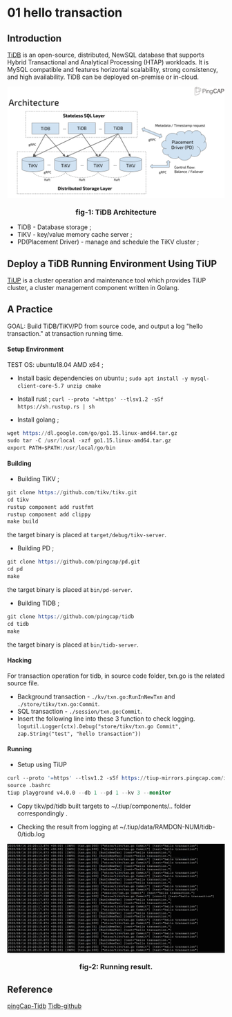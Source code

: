 # 01 hello transaction 


## Introduction 
[TiDB](https://docs.pingcap.com/tidb/stable) is an open-source, distributed, NewSQL database that supports Hybrid Transactional and Analytical Processing (HTAP) workloads. It is MySQL compatible and features horizontal scalability, strong consistency, and high availability. TiDB can be deployed on-premise or in-cloud.

<img align="center" src="/images/TiDB-01-Arch.png">
<h3 style="text-align: center;">fig-1: TiDB Architecture</h3>

* TiDB - Database storage ;
* TiKV - key/value memory cache server ;
* PD(Placement Driver) - manage and schedule the TiKV cluster ;

## Deploy a TiDB Running Environment Using TiUP

[TiUP](https://docs.pingcap.com/tidb/stable/production-deployment-using-tiup) is a cluster operation and maintenance tool which provides TiUP cluster, a cluster management component written in Golang. 

## A Practice 
GOAL: Build TiDB/TiKV/PD from source code, and output a log "hello transaction." at transaction running time.

#### Setup Environment
TEST OS: ubuntu18.04 AMD x64 ;
* Install basic dependencies on ubuntu ;
`sudo apt install -y mysql-client-core-5.7 unzip cmake`

* Install rust ;
`curl --proto '=https' --tlsv1.2 -sSf https://sh.rustup.rs | sh`

* Install golang ;
```s
wget https://dl.google.com/go/go1.15.linux-amd64.tar.gz
sudo tar -C /usr/local -xzf go1.15.linux-amd64.tar.gz 
export PATH=$PATH:/usr/local/go/bin
```

#### Building 
* Building TiKV ;
```s
git clone https://github.com/tikv/tikv.git
cd tikv
rustup component add rustfmt
rustup component add clippy
make build
```
the target binary is placed at `target/debug/tikv-server`.

* Building PD ;
```s
git clone https://github.com/pingcap/pd.git
cd pd
make
```
the target binary is placed at `bin/pd-server`.

* Building TiDB ;
```s
git clone https://github.com/pingcap/tidb
cd tidb
make
```
the target binary is placed at `bin/tidb-server`.

#### Hacking 
For transaction operation for tidb, in source code folder, txn.go is the related source file.
* Background transaction - `./kv/txn.go:RunInNewTxn` and `./store/tikv/txn.go:Commit`.
* SQL transaction - `./session/txn.go:Commit`.
* Insert the following line into these 3 function to check logging.
`logutil.Logger(ctx).Debug("store/tikv/txn.go Commit", zap.String("test", "hello transaction"))`


#### Running 
* Setup using TiUP
```s
curl --proto '=https' --tlsv1.2 -sSf https://tiup-mirrors.pingcap.com/install.sh | sh
source .bashrc
tiup playground v4.0.0 --db 1 --pd 1 --kv 3 --monitor
```

* Copy tikv/pd/tidb built targets to ~/.tiup/components/.. folder correspondingly .

* Checking the result from logging at ~/.tiup/data/RAMDON-NUM/tidb-0/tidb.log

<img align="center" src="/images/TiDB-01-result.png">
<h3 style="text-align: center;">fig-2: Running result.</h3>


## Reference
[pingCap-Tidb](https://docs.pingcap.com/tidb/stable)
[Tidb-github](https://github.com/pingcap/tidb)


